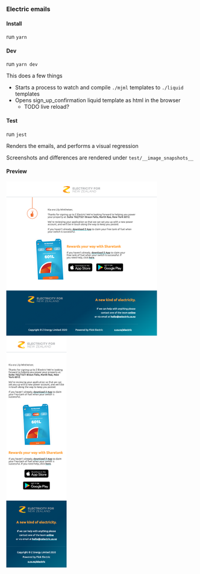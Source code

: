 ### Electric emails
#### Install

run ```yarn```

#### Dev

run ```yarn dev```

This does a few things
- Starts a process to watch and compile `./mjml` templates to `./liquid` templates
- Opens sign_up_confirmation liquid template as html in the browser
	- TODO live reload?

#### Test

run ```jest```

Renders the emails, and performs a visual regression

Screenshots and differences are rendered under `test/__image_snapshots__`

#### Preview

<img src="./test/__image_snapshots__/templates-test-js-templates-renders-sign-up-confirmation-1-snap.png" width="400">
<img src="./test/__image_snapshots__/templates-test-js-templates-renders-sign-up-confirmation-2-snap.png" width="160">